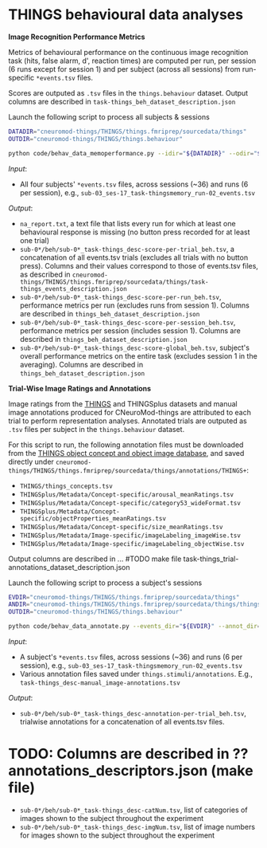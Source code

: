 THINGS behavioural data analyses
================================

**Image Recognition Performance Metrics**

Metrics of behavioural performance on the continuous image recognition task (hits, false alarm, d', reaction times) are computed per run, per session (6 runs except for session 1) and per subject (across all sessions) from run-specific ``*events.tsv`` files.

Scores are outputed as ``.tsv`` files in the ``things.behaviour`` dataset. Output columns are described in ``task-things_beh_dataset_description.json``

Launch the following script to process all subjects & sessions
```bash
DATADIR="cneuromod-things/THINGS/things.fmriprep/sourcedata/things"
OUTDIR="cneuromod-things/THINGS/things.behaviour"

python code/behav_data_memoperformance.py --idir="${DATADIR}" --odir="${OUTDIR}" --clean
```


*Input*:

- All four subjects' ``*events.tsv`` files, across sessions (~36) and runs (6 per session), e.g., ``sub-03_ses-17_task-thingsmemory_run-02_events.tsv``


*Output*:

- ``na_report.txt``, a text file that lists every run for which at least one behavioural response is missing (no button press recorded for at least one trial)
- ``sub-0*/beh/sub-0*_task-things_desc-score-per-trial_beh.tsv``, a concatenation of all events.tsv trials (excludes all trials with no button press). Columns and their values correspond to those of events.tsv files, as described in ``cneuromod-things/THINGS/things.fmriprep/sourcedata/things/task-things_events_description.json``
- ``sub-0*/beh/sub-0*_task-things_desc-score-per-run_beh.tsv``, performance metrics per run (excludes runs from session 1). Columns are described in ``things_beh_dataset_description.json``
- ``sub-0*/beh/sub-0*_task-things_desc-score-per-session_beh.tsv``, performance metrics per session (includes session 1). Columns are described in ``things_beh_dataset_description.json``
- ``sub-0*/beh/sub-0*_task-things_desc-score-global_beh.tsv``, subject's overall performance metrics on the entire task (excludes session 1 in the averaging). Columns are described in ``things_beh_dataset_description.json``



**Trial-Wise Image Ratings and Annotations**

Image ratings from the [THINGS](https://things-initiative.org/) and THINGSplus datasets and manual image annotations produced for CNeuroMod-things are attributed to each trial to perform representation analyses. Annotated trials are outputed as ``.tsv`` files per subject in the ``things.behaviour`` dataset.

For this script to run, the following annotation files must be downloaded from the [THINGS object concept and object image database](https://osf.io/jum2f/), and saved directly under ``cneuromod-things/THINGS/things.fmriprep/sourcedata/things/annotations/THINGS+``:
* ``THINGS/things_concepts.tsv``
* ``THINGSplus/Metadata/Concept-specific/arousal_meanRatings.tsv``
* ``THINGSplus/Metadata/Concept-specific/category53_wideFormat.tsv``
* ``THINGSplus/Metadata/Concept-specific/objectProperties_meanRatings.tsv``
* ``THINGSplus/Metadata/Concept-specific/size_meanRatings.tsv``
* ``THINGSplus/Metadata/Image-specific/imageLabeling_imageWise.tsv``
* ``THINGSplus/Metadata/Image-specific/imageLabeling_objectWise.tsv``

Output columns are described in ...
#TODO make file task-things_trial-annotations_dataset_description.json

Launch the following script to process a subject's sessions
```bash
EVDIR="cneuromod-things/THINGS/things.fmriprep/sourcedata/things"
ANDIR="cneuromod-things/THINGS/things.fmriprep/sourcedata/things/things.stimuli/annotations"
OUTDIR="cneuromod-things/THINGS/things.behaviour"

python code/behav_data_annotate.py --events_dir="${EVDIR}" --annot_dir="${ANDIR}" --out_dir="${OUTDIR}" --sub="01"
```

*Input*:

- A subject's ``*events.tsv`` files, across sessions (~36) and runs (6 per session), e.g., ``sub-03_ses-17_task-thingsmemory_run-02_events.tsv``
- Various annotation files saved under ``things.stimuli/annotations``. E.g., ``task-things_desc-manual_image-annotations.tsv``

*Output*:

- ``sub-0*/beh/sub-0*_task-things_desc-annotation-per-trial_beh.tsv``, trialwise annotations for a concatenation of all events.tsv files.
# TODO: Columns are described in ?? annotations_descriptors.json (make file)
- ``sub-0*/beh/sub-0*_task-things_desc-catNum.tsv``, list of categories of images shown to the subject throughout the experiment
- ``sub-0*/beh/sub-0*_task-things_desc-imgNum.tsv``, list of image numbers for images shown to the subject throughout the experiment
